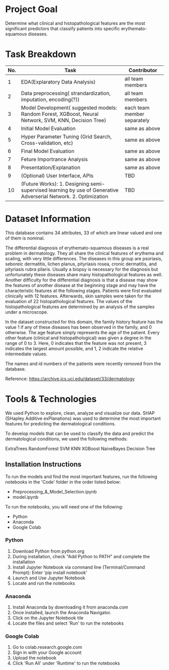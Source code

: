 # Project Goal
Determine what clinical and histopathological features are the most significant predictors that classify patients into specific erythemato-squamous diseases.

# Task Breakdown

| No. | Task | Contributor |
|---- | -----|-------------|
| 1   |EDA(Explaratory Data Analysis)| all team members |
| 2   | Data preprocessing( strandardization, imputation, encoding(?)) | all team members |
| 3   | Model Development( suggested models: Random Forest, XGBoost, Neural Network, SVM, KNN, Decision Tree) | each team member separately |
| 4   | Initial Model Evaluation | same as above |
| 5   | Hyper Parameter Tuning (Grid Search, Cross-validation, etc)| same as above |
| 6   | Final Model Evaluation | same as above |
| 7   | Feture Importrance Analysis | same as above |
| 8   | Presentation/Explanation    | same as above | 
| 9   | (Optional) User Interface, APIs | TBD |
| 10  | (Future Works): 1. Designing semi-supervised learning by use of Generative Adverserial Network. 2. Optimization  | TBD |



# Dataset Information

This database contains 34 attributes, 33 of which are linear valued and one of them is nominal. 

The differential diagnosis of erythemato-squamous diseases is a real problem in dermatology. They all share the clinical features of erythema and scaling, with very little differences. The diseases in this group are psoriasis, seboreic dermatitis, lichen planus, pityriasis rosea, cronic dermatitis, and pityriasis rubra pilaris. Usually a biopsy is necessary for the diagnosis but unfortunately these diseases share many histopathological features as well. Another difficulty for the differential diagnosis is that a disease may show the features of another disease at the beginning stage and may have the characteristic features at the following stages. Patients were first evaluated clinically with 12 features. Afterwards, skin samples were taken for the evaluation of 22 histopathological features. The values of the histopathological features are determined by an analysis of the samples under a microscope. 

In the dataset constructed for this domain, the family history feature has the value 1 if any of these diseases has been observed in the family, and 0 otherwise. The age feature simply represents the age of the patient. Every other feature (clinical and histopathological) was given a degree in the range of 0 to 3. Here, 0 indicates that the feature was not present, 3 indicates the largest amount possible, and 1, 2 indicate the relative intermediate values.

The names and id numbers of the patients were recently removed from the database.

Reference: https://archive.ics.uci.edu/dataset/33/dermatology

# Tools & Technologies 

We used Python to explore, clean, analyze and visualize our data. SHAP (SHapley Additive exPlanations) was used to determine the most important features for predicting the dermatological conditions.

To develop models that can be used to classify the data and predict the dermatological conditions, we used the following methods:

ExtraTrees
RandomForest
SVM
KNN
XGBoost
NaiveBayes
Decision Tree

## Installation Instructions 
To run the models and find the most important features, run the following notebooks in the 'Code' folder in the order listed below: 
* Preprocessing_&_Model_Selection.ipynb
* model.ipynb

To run the notebooks, you will need one of the following: 
* Python 
* Anaconda 
* Google Colab 

### Python 
1.  Download Python from python.org
2. During installation, check "Add Python to PATH" and complete the installation
3. Install Jupyter Notebook via command line (Terminal/Command Prompt): Enter 'pip install notebook'
4. Launch and Use Jupyter Notebook
5. Locate and run the notebooks 

### Anaconda 
1. Install Anaconda by downloading it from anaconda.com
2. Once installed, launch the Anaconda Navigator.
3. Click on the Jupyter Notebook tile 
4. Locate the files and select 'Run' to run the notebooks 

### Google Colab 
1. Go to colab.research.google.com
2. Sign in with your Google account
3. Upload the notebook 
4. Click 'Run All' under 'Runtime' to run the notebooks 
